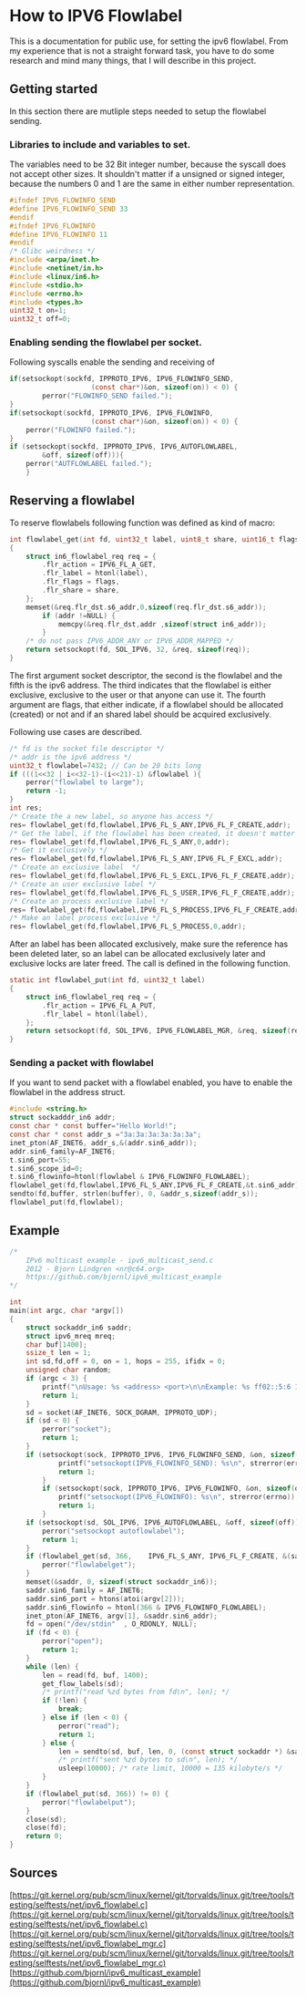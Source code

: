 # How to IPV6 Flowlabel

This is a documentation for public use, for setting the ipv6 flowlabel.
From my experience that is not a straight forward task, you have to do some research and mind many things, that I will describe in this project.


## Getting started
In this section there are mutliple steps needed to setup the flowlabel sending.

###  Libraries to include and variables to set.
The variables need to be 32 Bit integer number,
because the syscall does not accept other sizes.
It shouldn't matter if a unsigned or signed integer,
because the numbers 0 and 1 are the same in either 
number representation.
```c
#ifndef IPV6_FLOWINFO_SEND
#define IPV6_FLOWINFO_SEND 33 
#endif
#ifndef IPV6_FLOWINFO
#define IPV6_FLOWINFO 11
#endif
/* Glibc weirdness */
#include <arpa/inet.h>
#include <netinet/in.h>
#include <linux/in6.h>
#include <stdio.h>
#include <errno.h>
#include <types.h>
uint32_t on=1;
uint32_t off=0;
```
###  Enabling sending the flowlabel per socket. 
Following syscalls enable the sending and receiving of 
```c
if(setsockopt(sockfd, IPPROTO_IPV6, IPV6_FLOWINFO_SEND,
                    (const char*)&on, sizeof(on)) < 0) {
        perror("FLOWINFO_SEND failed.");
}
if(setsockopt(sockfd, IPPROTO_IPV6, IPV6_FLOWINFO,
                    (const char*)&on, sizeof(on)) < 0) {
	perror("FLOWINFO failed.");
}
if (setsockopt(sockfd, IPPROTO_IPV6, IPV6_AUTOFLOWLABEL,
        &off, sizeof(off))){
	perror("AUTFLOWLABEL failed.");
    }
```
## Reserving a flowlabel
To reserve flowlabels following function was defined as kind of macro:
```c
int flowlabel_get(int fd, uint32_t label, uint8_t share, uint16_t flags, struct in6_addr * addr)
{
	struct in6_flowlabel_req req = {
		.flr_action = IPV6_FL_A_GET,
		.flr_label = htonl(label),
		.flr_flags = flags,
		.flr_share = share,
	};
	memset(&req.flr_dst.s6_addr,0,sizeof(req.flr_dst.s6_addr));
    	if (addr !=NULL) {
        	memcpy(&req.flr_dst,addr ,sizeof(struct in6_addr));
    	}
	/* do not pass IPV6_ADDR_ANY or IPV6_ADDR_MAPPED */
	return setsockopt(fd, SOL_IPV6, 32, &req, sizeof(req));
}
```
The first argument socket descriptor, the second is the flowlabel and the fifth is the ipv6 address.
The third indicates that the flowlabel is either exclusive, exclusive to the user or that anyone can use it.
The fourth argument are flags, that either indicate, if a flowlabel should be allocated (created) or not and if an shared label should be acquired exclusively.

Following use cases are described.
```c
/* fd is the socket file descriptor */
/* addr is the ipv6 address */
uint32_t flowlabel=7432; // Can be 20 bits long
if (((1<<32 | i<<32-1)-(i<<21)-1) &flowlabel ){
	perror("flowlabel to large");
	return -1;
}
int res;
/* Create the a new label, so anyone has access */
res= flowlabel_get(fd,flowlabel,IPV6_FL_S_ANY,IPV6_FL_F_CREATE,addr);
/* Get the label, if the flowlabel has been created, it doesn't matter if you call it with the flag.*/
res= flowlabel_get(fd,flowlabel,IPV6_FL_S_ANY,0,addr);
/* Get it exclusively */
res= flowlabel_get(fd,flowlabel,IPV6_FL_S_ANY,IPV6_FL_F_EXCL,addr);
/* Create an exclusive label  */
res= flowlabel_get(fd,flowlabel,IPV6_FL_S_EXCL,IPV6_FL_F_CREATE,addr);
/* Create an user exclusive label */
res= flowlabel_get(fd,flowlabel,IPV6_FL_S_USER,IPV6_FL_F_CREATE,addr);
/* Create an process exclusive label */
res= flowlabel_get(fd,flowlabel,IPV6_FL_S_PROCESS,IPV6_FL_F_CREATE,addr);
/* Make an label process exclusive */
res= flowlabel_get(fd,flowlabel,IPV6_FL_S_PROCESS,0,addr);
```

After an label has been allocated exclusively, make sure the reference has been deleted later,
so an label can be allocated exclusively later and exclusive locks are later freed.
The call is defined in the following function.
```c
static int flowlabel_put(int fd, uint32_t label)
{
	struct in6_flowlabel_req req = {
		.flr_action = IPV6_FL_A_PUT,
		.flr_label = htonl(label),
	};
	return setsockopt(fd, SOL_IPV6, IPV6_FLOWLABEL_MGR, &req, sizeof(req));
}
```

### Sending a packet with flowlabel
If you want to send packet with a flowlabel enabled,
you have to enable the flowlabel in the address struct.
```c
#include <string.h>
struct sockadddr_in6 addr;
const char * const buffer="Hello World!";
const char * const addr_s ="3a:3a:3a:3a:3a:3a";
inet_pton(AF_INET6, addr_s,&(addr.sin6_addr));
addr.sin6_family=AF_INET6;
t.sin6_port=55;
t.sin6_scope_id=0;
t.sin6_flowinfo=htonl(flowlabel & IPV6_FLOWINFO_FLOWLABEL);
flowlabel_get(fd,flowlabel,IPV6_FL_S_ANY,IPV6_FL_F_CREATE,&t.sin6_addr);
sendto(fd,buffer, strlen(buffer), 0, &addr_s,sizeof(addr_s));
flowlabel_put(fd,flowlabel);
```

## Example

```c
/*
	IPv6 multicast example - ipv6_multicast_send.c
	2012 - Bjorn Lindgren <nr@c64.org>
	https://github.com/bjornl/ipv6_multicast_example
*/

int
main(int argc, char *argv[])
{
	struct sockaddr_in6 saddr;
	struct ipv6_mreq mreq;
	char buf[1400];
	ssize_t len = 1;
	int sd,fd,off = 0, on = 1, hops = 255, ifidx = 0;
	unsigned char random;
	if (argc < 3) {
		printf("\nUsage: %s <address> <port>\n\nExample: %s ff02::5:6 12345\n\n", argv[0], argv[0]);
		return 1;
	}
	sd = socket(AF_INET6, SOCK_DGRAM, IPPROTO_UDP);
	if (sd < 0) {
		perror("socket");
		return 1;
	}
	if (setsockopt(sock, IPPROTO_IPV6, IPV6_FLOWINFO_SEND, &on, sizeof(on)) == -1) {
        	printf("setsockopt(IPV6_FLOWINFO_SEND): %s\n", strerror(errno));
        	return 1;
    	}
    	if (setsockopt(sock, IPPROTO_IPV6, IPV6_FLOWINFO, &on, sizeof(on)) == -1) {
    	    printf("setsockopt(IPV6_FLOWINFO): %s\n", strerror(errno));
    	    return 1;
    	}
	if (setsockopt(sd, SOL_IPV6, IPV6_AUTOFLOWLABEL, &off, sizeof(off))) {
		perror("setsockopt autoflowlabel");
		return 1;
	}
	if (flowlabel_get(sd, 366,    IPV6_FL_S_ANY, IPV6_FL_F_CREATE, &(saddr.sin6_addr)) != 0) {
		perror("flowlabelget");
	}
	memset(&saddr, 0, sizeof(struct sockaddr_in6));
	saddr.sin6_family = AF_INET6;
	saddr.sin6_port = htons(atoi(argv[2]));
	saddr.sin6_flowinfo = htonl(366 & IPV6_FLOWINFO_FLOWLABEL);
	inet_pton(AF_INET6, argv[1], &saddr.sin6_addr);
	fd = open("/dev/stdin"  , O_RDONLY, NULL);
	if (fd < 0) {
		perror("open");
		return 1;
	}
	while (len) {
		len = read(fd, buf, 1400);
		get_flow_labels(sd);
		/* printf("read %zd bytes from fd\n", len); */
		if (!len) {
			break;
		} else if (len < 0) {
			perror("read");
			return 1;
		} else {
			len = sendto(sd, buf, len, 0, (const struct sockaddr *) &saddr, sizeof(saddr));
			/* printf("sent %zd bytes to sd\n", len); */
			usleep(10000); /* rate limit, 10000 = 135 kilobyte/s */
		}
	}
	if (flowlabel_put(sd, 366)) != 0) { 
		perror("flowlabelput");
	}
	close(sd);
	close(fd);
	return 0;
}
```

## Sources

[https://git.kernel.org/pub/scm/linux/kernel/git/torvalds/linux.git/tree/tools/testing/selftests/net/ipv6_flowlabel.c](https://git.kernel.org/pub/scm/linux/kernel/git/torvalds/linux.git/tree/tools/testing/selftests/net/ipv6_flowlabel.c)
[https://git.kernel.org/pub/scm/linux/kernel/git/torvalds/linux.git/tree/tools/testing/selftests/net/ipv6_flowlabel_mgr.c](https://git.kernel.org/pub/scm/linux/kernel/git/torvalds/linux.git/tree/tools/testing/selftests/net/ipv6_flowlabel_mgr.c)
[https://github.com/bjornl/ipv6_multicast_example](https://github.com/bjornl/ipv6_multicast_example)
